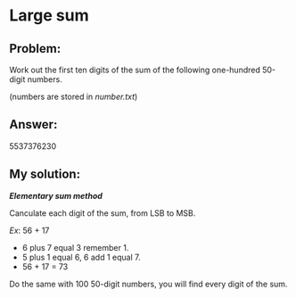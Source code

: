 # **Large sum**
## Problem:
Work out the first ten digits of the sum of the following one-hundred 50-digit numbers.

(numbers are stored in *number.txt*)

## Answer:
5537376230

## My solution:
***Elementary sum method***

Canculate each digit of the sum, from LSB to MSB.

*Ex*: 56 + 17
- 6 plus 7 equal 3 remember 1.
- 5 plus 1 equal 6, 6 add 1 equal 7.
- 56 + 17 = 73

Do the same with 100 50-digit numbers, you will find every digit of the sum. 